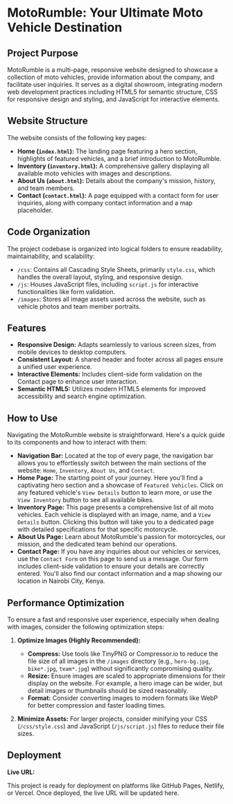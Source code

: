 # MotoRumble: Your Ultimate Moto Vehicle Destination

## Project Purpose

MotoRumble is a multi-page, responsive website designed to showcase a collection of moto vehicles, provide information about the company, and facilitate user inquiries. It serves as a digital showroom, integrating modern web development practices including HTML5 for semantic structure, CSS for responsive design and styling, and JavaScript for interactive elements.

## Website Structure

The website consists of the following key pages:

*   **Home (`index.html`):** The landing page featuring a hero section, highlights of featured vehicles, and a brief introduction to MotoRumble.
*   **Inventory (`inventory.html`):** A comprehensive gallery displaying all available moto vehicles with images and descriptions.
*   **About Us (`about.html`):** Details about the company's mission, history, and team members.
*   **Contact (`contact.html`):** A page equipped with a contact form for user inquiries, along with company contact information and a map placeholder.

## Code Organization

The project codebase is organized into logical folders to ensure readability, maintainability, and scalability:

*   `/css`: Contains all Cascading Style Sheets, primarily `style.css`, which handles the overall layout, styling, and responsive design.
*   `/js`: Houses JavaScript files, including `script.js` for interactive functionalities like form validation.
*   `/images`: Stores all image assets used across the website, such as vehicle photos and team member portraits.

## Features

*   **Responsive Design:** Adapts seamlessly to various screen sizes, from mobile devices to desktop computers.
*   **Consistent Layout:** A shared header and footer across all pages ensure a unified user experience.
*   **Interactive Elements:** Includes client-side form validation on the Contact page to enhance user interaction.
*   **Semantic HTML5:** Utilizes modern HTML5 elements for improved accessibility and search engine optimization.

## How to Use

Navigating the MotoRumble website is straightforward. Here's a quick guide to its components and how to interact with them:

*   **Navigation Bar:** Located at the top of every page, the navigation bar allows you to effortlessly switch between the main sections of the website: `Home`, `Inventory`, `About Us`, and `Contact`.
*   **Home Page:** The starting point of your journey. Here you'll find a captivating hero section and a showcase of `Featured Vehicles`. Click on any featured vehicle's `View Details` button to learn more, or use the `View Inventory` button to see all available bikes.
*   **Inventory Page:** This page presents a comprehensive list of all moto vehicles. Each vehicle is displayed with an image, name, and a `View Details` button. Clicking this button will take you to a dedicated page with detailed specifications for that specific motorcycle.
*   **About Us Page:** Learn about MotoRumble's passion for motorcycles, our mission, and the dedicated team behind our operations.
*   **Contact Page:** If you have any inquiries about our vehicles or services, use the `Contact Form` on this page to send us a message. Our form includes client-side validation to ensure your details are correctly entered. You'll also find our contact information and a map showing our location in Nairobi City, Kenya.

## Performance Optimization

To ensure a fast and responsive user experience, especially when dealing with images, consider the following optimization steps:

1.  **Optimize Images (Highly Recommended):**
    *   **Compress:** Use tools like TinyPNG or Compressor.io to reduce the file size of all images in the `/images` directory (e.g., `hero-bg.jpg`, `bike*.jpg`, `team*.jpg`) without significantly compromising quality.
    *   **Resize:** Ensure images are scaled to appropriate dimensions for their display on the website. For example, a hero image can be wider, but detail images or thumbnails should be sized reasonably.
    *   **Format:** Consider converting images to modern formats like WebP for better compression and faster loading times.

2.  **Minimize Assets:** For larger projects, consider minifying your CSS (`/css/style.css`) and JavaScript (`/js/script.js`) files to reduce their file sizes.

## Deployment

**Live URL:**

This project is ready for deployment on platforms like GitHub Pages, Netlify, or Vercel. Once deployed, the live URL will be updated here.